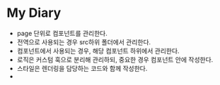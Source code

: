 # My Diary


- page 단위로 컴포넌트를 관리한다.
- 전역으로 사용되는 경우 src하위 폴더에서 관리한다.
- 컴포넌트에서 사용되는 경우, 해당 컴포넌트 하위에서 관리한다.
- 로직은 커스텀 훅으로 분리해 관리하되, 중요한 경우 컴포넌트 안에 작성한다.
- 스타일은 렌더링을 담당하는 코드와 함께 작성한다.
- 
